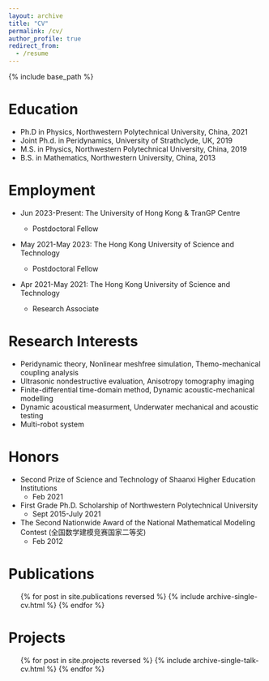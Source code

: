 ```yaml
---
layout: archive
title: "CV"
permalink: /cv/
author_profile: true
redirect_from:
  - /resume
---
```


{% include base_path %}

Education
======
* Ph.D in Physics, Northwestern Polytechnical University, China, 2021
* Joint Ph.d. in Peridynamics, University of Strathclyde, UK, 2019
* M.S. in Physics, Northwestern Polytechnical University, China, 2019
* B.S. in Mathematics, Northwestern University, China, 2013

Employment
======
* Jun 2023-Present: The University of Hong Kong & TranGP Centre
  * Postdoctoral Fellow

* May 2021-May 2023: The Hong Kong University of Science and Technology
  * Postdoctoral Fellow

* Apr 2021-May 2021:  The Hong Kong University of Science and Technology
  * Research Associate
  
Research Interests
======
* Peridynamic theory, Nonlinear meshfree simulation, Themo-mechanical coupling analysis
* Ultrasonic nondestructive evaluation, Anisotropy tomography imaging
* Finite-differential time-domain method, Dynamic acoustic-mechanical modelling
* Dynamic acoustical measurment, Underwater mechanical and acoustic testing
* Multi-robot system

Honors
======
* Second Prize of Science and Technology of Shaanxi Higher Education Institutions
  * Feb 2021
* First Grade Ph.D. Scholarship of Northwestern Polytechnical University
  * Sept 2015-July 2021
* The Second Nationwide Award of the National Mathematical Modeling Contest (全国数学建模竞赛国家二等奖)
  * Feb 2012


Publications
======
  <ul>{% for post in site.publications reversed %}
    {% include archive-single-cv.html %}
  {% endfor %}</ul>
  
Projects
======
  <ul>{% for post in site.projects reversed %}
    {% include archive-single-talk-cv.html  %}
  {% endfor %}</ul>


